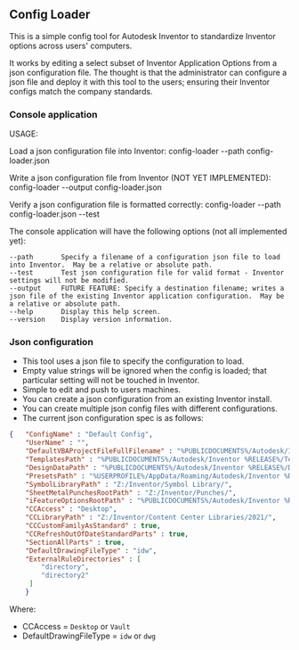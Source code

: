 ## Config Loader

This is a simple config tool for Autodesk Inventor to standardize Inventor options across users' computers. 

It works by editing a select subset of Inventor Application Options from a json configuration file. The thought is that the administrator can configure a json file and deploy it with this tool to the users; ensuring their Inventor configs match the company standards.

### Console application

USAGE:

Load a json configuration file into Inventor:
  config-loader --path config-loader.json

Write a json configuration file from Inventor (NOT YET IMPLEMENTED):
  config-loader --output config-loader.json

Verify a json configuration file is formatted correctly:
  config-loader --path config-loader.json --test

The console application will have the following options (not all implemented yet):

    --path       Specify a filename of a configuration json file to load into Inventor.  May be a relative or absolute path.
    --test       Test json configuration file for valid format - Inventor settings will not be modified.
    --output     FUTURE FEATURE: Specify a destination filename; writes a json file of the existing Inventor application configuration.  May be a relative or absolute path.
    --help       Display this help screen.
    --version    Display version information.

### Json configuration

- This tool uses a json file to specify the configuration to load.
- Empty value strings will be ignored when the config is loaded; that particular setting will not be touched in Inventor.
- Simple to edit and push to users machines.
- You can create a json configuration from an existing Inventor install.
- You can create multiple json config files with different configurations.
- The current json configuration spec is as follows:

```json
{   "ConfigName" : "Default Config",
    "UserName" : "",
    "DefaultVBAProjectFileFullFilename" : "%PUBLICDOCUMENTS%/Autodesk/Inventor %RELEASE%/Macros/Default.ivb",
    "TemplatesPath" : "%PUBLICDOCUMENTS%/Autodesk/Inventor %RELEASE%/Templates/%LANGUAGE%/",
    "DesignDataPath" : "%PUBLICDOCUMENTS%/Autodesk/Inventor %RELEASE%/Design Data/",
    "PresetsPath" : "%USERPROFILE%/AppData/Roaming/Autodesk/Inventor %RELEASE%/Presets/",
    "SymbolLibraryPath" : "Z:/Inventor/Symbol Library/",
    "SheetMetalPunchesRootPath" : "Z:/Inventor/Punches/",
    "iFeatureOptionsRootPath" : "%PUBLICDOCUMENTS%/Autodesk/Inventor %RELEASE%/Catalog/",
    "CCAccess" : "Desktop",
    "CCLibraryPath" : "Z:/Inventor/Content Center Libraries/2021/",
    "CCCustomFamilyAsStandard" : true,
    "CCRefreshOutOfDateStandardParts" : true,
    "SectionAllParts" : true,
    "DefaultDrawingFileType" : "idw",
    "ExternalRuleDirectories" : [
        "directory",
        "directory2"
     ]
    }
```

Where:

- CCAccess = ```Desktop``` or ```Vault```
- DefaultDrawingFileType = ```idw``` or ```dwg```
